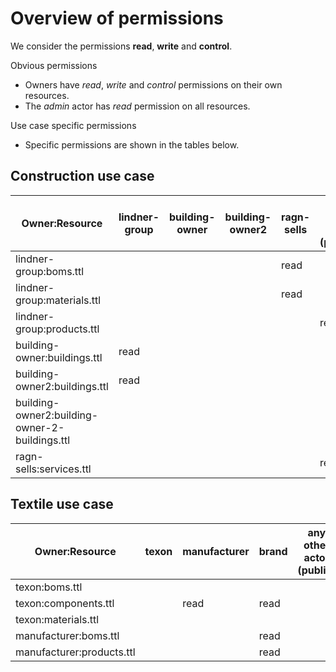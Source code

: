 # Overview of permissions

We consider the permissions **read**, **write** and **control**.

Obvious permissions
- Owners have *read*, *write* and *control* permissions on their own resources.
- The *admin* actor has *read* permission on all resources.

Use case specific permissions
- Specific permissions are shown in the tables below.
 
## Construction use case

| Owner:Resource                                 | lindner-group | building-owner | building-owner2 | ragn-sells | any other actor (public) |
|------------------------------------------------|---------------|----------------|-----------------|------------|--------------------------|
| lindner-group:boms.ttl                         |               |                |                 | read       |                          |
| lindner-group:materials.ttl                    |               |                |                 | read       |                          |
| lindner-group:products.ttl                     |               |                |                 |            | read                     |
| building-owner:buildings.ttl                   | read          |                |                 |            |                          |
| building-owner2:buildings.ttl                  | read          |                |                 |            |                          |
| building-owner2:building-owner-2-buildings.ttl |               |                |                 |            |                          |
| ragn-sells:services.ttl                        |               |                |                 |            | read                     |

## Textile use case

| Owner:Resource            | texon | manufacturer | brand | any other actor (public)  |
|---------------------------|-------|--------------|-------|---------------------------|
| texon:boms.ttl            |       |              |       |                           |
| texon:components.ttl      |       | read         | read  |                           |
| texon:materials.ttl       |       |              |       |                           |
| manufacturer:boms.ttl     |       |              | read  |                           |
| manufacturer:products.ttl |       |              | read  |                           |

